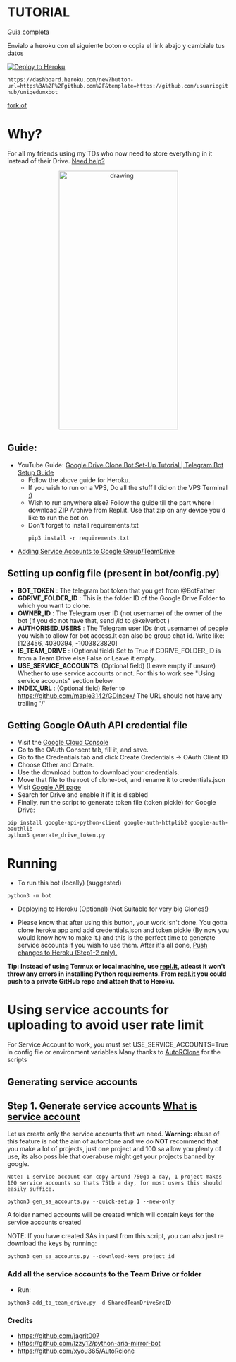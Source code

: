 # TUTORIAL
[Guia completa](https://uniq.edu.mx/bot-telegram-clonar-copiar-carpetas-gdrive-unidad-compartida/)

Envialo a heroku con el siguiente boton o copia el link abajo y cambiale tus datos
<p><a href="https://heroku.com/deploy"> <img src="https://www.herokucdn.com/deploy/button.svg" alt="Deploy to Heroku" /></a></p>

`https://dashboard.heroku.com/new?button-url=https%3A%2F%2Fgithub.com%2F&template=https://github.com/usuariogithub/uniqedumxbot`

[fork of](https://github.com/jagrit007/Telegram-CloneBot)
# Why?
For all my friends using my TDs who now need to store everything in it instead of their Drive. [Need help?](https://t.me/tgclonebot)

<p align="center">
<img src="https://i.imgur.com/CXy0SPB.jpg" alt="drawing" width="270" height=585/>
</p>

## Guide:
- YouTube Guide: [Google Drive Clone Bot Set-Up Tutorial | Telegram Bot Setup Guide](https://www.youtube.com/watch?v=2r3_jR7SvUo&feature=youtu.be)
  - Follow the above guide for Heroku.
  - If you wish to run on a VPS, Do all the stuff I did on the VPS Terminal ;)
  - Wish to run anywhere else? Follow the guide till the part where I download ZIP Archive from Repl.it. Use that zip on any device you'd like to run the bot on. 
  - Don't forget to install requirements.txt
    ```
    pip3 install -r requirements.txt
    ```
- [Adding Service Accounts to Google Group/TeamDrive](https://youtu.be/pBfsmJhYr78)

## Setting up config file (present in bot/config.py)
- **BOT_TOKEN** : The telegram bot token that you get from @BotFather
- **GDRIVE_FOLDER_ID** : This is the folder ID of the Google Drive Folder to which you want to clone.
- **OWNER_ID** : The Telegram user ID (not username) of the owner of the bot (if you do not have that, send /id to @kelverbot )
- **AUTHORISED_USERS** : The Telegram user IDs (not username) of people you wish to allow for bot access.It can also be group chat id. Write like: [123456, 4030394, -1003823820]
- **IS_TEAM_DRIVE** : (Optional field) Set to True if GDRIVE_FOLDER_ID is from a Team Drive else False or Leave it empty.
- **USE_SERVICE_ACCOUNTS**: (Optional field) (Leave empty if unsure) Whether to use service accounts or not. For this to work see  "Using service accounts" section below.
- **INDEX_URL** : (Optional field) Refer to https://github.com/maple3142/GDIndex/ The URL should not have any trailing '/'

## Getting Google OAuth API credential file

- Visit the [Google Cloud Console](https://console.developers.google.com/apis/credentials)
- Go to the OAuth Consent tab, fill it, and save.
- Go to the Credentials tab and click Create Credentials -> OAuth Client ID
- Choose Other and Create.
- Use the download button to download your credentials.
- Move that file to the root of clone-bot, and rename it to credentials.json
- Visit [Google API page](https://console.developers.google.com/apis/library)
- Search for Drive and enable it if it is disabled
- Finally, run the script to generate token file (token.pickle) for Google Drive:
```
pip install google-api-python-client google-auth-httplib2 google-auth-oauthlib
python3 generate_drive_token.py
```
# Running
- To run this bot (locally) (suggested)
```
python3 -m bot
```
- Deploying to Heroku (Optional) (Not Suitable for very big Clones!)

- Please know that after using this button, your work isn't done. You gotta [clone heroku app](https://devcenter.heroku.com/articles/git-clone-heroku-app) and add credentials.json and token.pickle (By now you would know how to make it.) and this is the perfect time to generate service accounts if you wish to use them. After it's all done, [Push changes to Heroku (Step1-2 only).](https://docs.railsbridge.org/intro-to-rails/deploying_to_heroku_again)

**Tip: Instead of using Termux or local machine, use [repl.it](https://repl.it/), atleast it won't throw any errors in installing Python requirements. From [repl.it](https://repl.it/) you could push to a private GitHub repo and attach that to Heroku.**


# Using service accounts for uploading to avoid user rate limit
For Service Account to work, you must set USE_SERVICE_ACCOUNTS=True in config file or environment variables
Many thanks to [AutoRClone](https://github.com/xyou365/AutoRclone) for the scripts
## Generating service accounts
Step 1. Generate service accounts [What is service account](https://cloud.google.com/iam/docs/service-accounts)
---------------------------------
Let us create only the service accounts that we need. 
**Warning:** abuse of this feature is not the aim of autorclone and we do **NOT** recommend that you make a lot of projects, just one project and 100 sa allow you plenty of use, its also possible that overabuse might get your projects banned by google. 

```
Note: 1 service account can copy around 750gb a day, 1 project makes 100 service accounts so thats 75tb a day, for most users this should easily suffice. 
```

`python3 gen_sa_accounts.py --quick-setup 1 --new-only`

A folder named accounts will be created which will contain keys for the service accounts created

NOTE: If you have created SAs in past from this script, you can also just re download the keys by running:
```
python3 gen_sa_accounts.py --download-keys project_id
```

### Add all the service accounts to the Team Drive or folder
- Run:
```
python3 add_to_team_drive.py -d SharedTeamDriveSrcID
```

### Credits
- https://github.com/jagrit007
- https://github.com/lzzy12/python-aria-mirror-bot
- https://github.com/xyou365/AutoRclone
